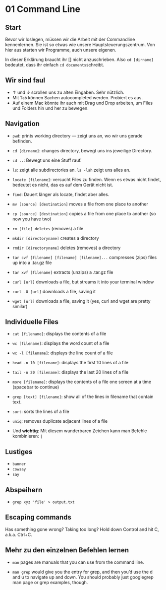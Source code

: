 # 01 Command Line

## Start

Bevor wir loslegen, müssen wir die Arbeit mit der Commandline kennenlernen. Sie
ist so etwas wie unsere Hauptsteuerungszentrum. Von hier aus starten wir Programme,
auch unsere eigenen.

In dieser Erklärung braucht ihr [] nicht anzuschrieben. Also ```cd [dirname]```
bedeutet, dass ihr einfach ```cd documents```schreibt.

## Wir sind faul

* ↑ und ↓ scrollen uns zu alten Eingaben. Sehr nützlich.
* Mit ```Tab``` können Sachen autocompleted werden. Probiert es aus.
* Auf einem Mac könnte ihr auch mit Drag und Drop arbeiten, um Files und Folders
hin und her zu bewegen.

## Navigation

* ```pwd```: prints working directory — zeigt uns an, wo wir uns gerade befinden.
* ```cd [dirname]```: changes directory, bewegt uns ins jeweilige Directory.
* ``cd ..``: Bewegt uns eine Stuff rauf.
* ``ls``: zeigt alle subdirectories an. ``ls -lah`` zeigt uns alles an.
* ```locate [filename]```: versucht Files zu finden. Wenn es etwas nicht findet,
bedeutet es nicht, das es auf dem Gerät nicht ist.
* ```find```: Dauert länger als locate, findet aber alles.

* ```mv [source] [destination]``` moves a file from one place to another
* ```cp [source] [destination]``` copies a file from one place to another (so now you have two)
* ```rm [file] deletes``` (removes) a file
* ```mkdir [directoryname]``` creates a directory
* ```rmdir [directoryname]``` deletes (removes) a directory
* ```tar cvf [filename] [filename] [filename]...``` compresses (zips) files up into a .tar.gz file
* ```tar xvf [filename]``` extracts (unzips) a .tar.gz file
* ```curl [url]``` downloads a file, but streams it into your terminal window
* ```curl -O [url]``` downloads a file, saving it
* ```wget [url]``` downloads a file, saving it (yes, curl and wget are pretty similar)

## Individuelle Files

* ```cat [filename]```: displays the contents of a file
* ```wc [filename]```: displays the word count of a file
* ```wc -l [filename]```: displays the line count of a file
* ```head -n 10 [filename]```: displays the first 10 lines of a file
* ```tail -n 20 [filename]```: displays the last 20 lines of a file
* ```more [filename]```: displays the contents of a file one screen at a time (spacebar to continue)
* ```grep [text] [filename]```: show all of the lines in filename that contain text.
* ```sort```: sorts the lines of a file
* ```uniq```: removes duplicate adjacent lines of a file

* Und **wichtig**: Mit diesem wunderbaren Zeichen kann man Befehle kombinieren: ```|```

## Lustiges

* ```banner```
* ```cowsay```
* ```say```

## Abspeihern

* ```grep xyz 'file' > output.txt```

## Escaping commands

Has something gone wrong? Taking too long? Hold down Control and hit C, a.k.a. Ctrl+C.

## Mehr zu den einzelnen Befehlen lernen

* ```man``` pages are manuals that you can use from the command line.

* ```man grep``` would give you the entry for grep, and then you’d use the d and u to navigate up and down. You should probably just googlegrep man page or grep examples, though.
